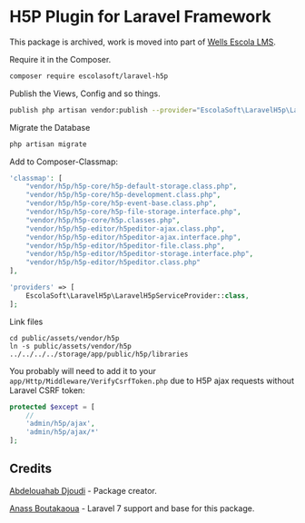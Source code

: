 # H5P Plugin for Laravel Framework

This package is archived, work is moved into part of [Wells Escola LMS](https://github.com/EscolaLMS/H5P). 

Require it in the Composer.

```bash
composer require escolasoft/laravel-h5p
```

Publish the Views, Config and so things.

```bash
publish php artisan vendor:publish --provider="EscolaSoft\LaravelH5p\LaravelH5pServiceProvider"
```

Migrate the Database

```bash
php artisan migrate
```

Add to Composer-Classmap:

```php
'classmap': [
    "vendor/h5p/h5p-core/h5p-default-storage.class.php",
    "vendor/h5p/h5p-core/h5p-development.class.php",
    "vendor/h5p/h5p-core/h5p-event-base.class.php",
    "vendor/h5p/h5p-core/h5p-file-storage.interface.php",
    "vendor/h5p/h5p-core/h5p.classes.php",
    "vendor/h5p/h5p-editor/h5peditor-ajax.class.php",
    "vendor/h5p/h5p-editor/h5peditor-ajax.interface.php",
    "vendor/h5p/h5p-editor/h5peditor-file.class.php",
    "vendor/h5p/h5p-editor/h5peditor-storage.interface.php",
    "vendor/h5p/h5p-editor/h5peditor.class.php"
],
```

```php
'providers' => [
    EscolaSoft\LaravelH5p\LaravelH5pServiceProvider::class,
];
```

Link files

```
cd public/assets/vendor/h5p
ln -s public/assets/vendor/h5p ../../../../storage/app/public/h5p/libraries
```

You probably will need to add it to your `app/Http/Middleware/VerifyCsrfToken.php` due to H5P ajax requests without Laravel CSRF token:

```php
protected $except = [
    //
    'admin/h5p/ajax',
    'admin/h5p/ajax/*'
];
```

## Credits

[Abdelouahab Djoudi](https://github.com/djoudi/Laravel-H5P) - Package creator.

[Anass Boutakaoua](https://github.com/soyamore/Laravel-H5P) - Laravel 7 support and base for this package.
